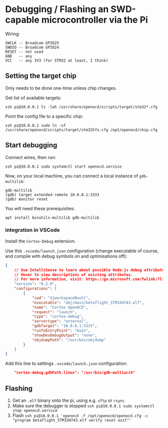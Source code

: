 # Debugging / Flashing an SWD-capable microcontroller via the Pi

Wiring: 
```
SWCLK -- Broadcom GPIO25
SWDIO -- Broadcom GPIO24
RESET -- not used
GND   -- any
VCC   -- any 3V3 (for STM32 at least, I think)
```

## Setting the target chip
Only needs to be done one-time unless chip changes. 

Get list of available targets:
```shell
ssh pi@10.0.0.1 ls -lah /usr/share/openocd/scripts/target/stm32*.cfg
```

Point the config file to a specific chip:
```shell
ssh pi@10.0.0.1 sudo ln -sf /usr/share/openocd/scripts/target/stm32h7x.cfg /opt/openocd/chip.cfg
```

## Start debugging
Connect wires, then run:

```shell
ssh pi@10.0.0.1 sudo systemctl start openocd.service
```

Now, on your local machine, you can connect a local instance of `gdb-multilib`:
```shell
gdb-multilib
(gdb) target extended-remote 10.0.0.1:3333
(gdb) monitor reset
```

You will need these prerequisites:
```shell
apt install binutils-multilib gdb-multilib
```

### integration in VSCode

Install the `Cortex-Debug` extension.

Use this `.vscode/launch.json` configuration (change executable of course, and compile with debug symbols on and optimisations off):
```json
{
    // Use IntelliSense to learn about possible Node.js debug attributes.
    // Hover to view descriptions of existing attributes.
    // For more information, visit: https://go.microsoft.com/fwlink/?linkid=830387
    "version": "0.2.0",
    "configurations": [
        {
            "cwd": "${workspaceRoot}",
            "executable": "obj/main/betaflight_STM32H743.elf",
            "name": "Cortex OpenOCD",
            "request": "launch",
            "type": "cortex-debug",
            "servertype": "external",
            "gdbTarget": "10.0.0.1:3333",
            "runToEntryPoint": "main",
            "showDevDebugOutput": "none",
            "objdumpPath": "/usr/bin/objdump"
        }
    ]
}
```

Add this line to settings `.vscode/launch.json` configuration:
```json
    "cortex-debug.gdbPath.linux": "/usr/bin/gdb-multiarch"
```

## Flashing

1. Get an `.elf` binary onto the pi, using e.g. `sftp` or `rsync`
2. Make sure the debugger is stopped `ssh pi@10.0.0.1 sudo systemctl stop openocd.service`
3. Flash `ssh pi@10.0.0.1 'openocd -f /opt/openocd/openocd.cfg -c "program betaflight_STM32H743.elf verify reset exit"'`
